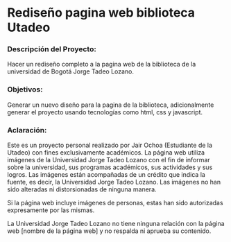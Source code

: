# Rediseño pagina web biblioteca Utadeo

### Descripción del Proyecto:

Hacer un rediseño completo a la pagina web de la biblioteca de la universidad de Bogotá Jorge Tadeo Lozano.

### Objetivos:

Generar un nuevo diseño para la pagina de la biblioteca, adicionalmente generar el proyecto usando tecnologías como html, css y javascript.

### Aclaración:

Este es un proyecto personal realizado por Jair Ochoa (Estudiante de la Utadeo) con fines exclusivamente académicos. La página web utiliza imágenes de la Universidad Jorge Tadeo Lozano con el fin de informar sobre la universidad, sus programas académicos, sus actividades y sus logros. Las imágenes están acompañadas de un crédito que indica la fuente, es decir, la Universidad Jorge Tadeo Lozano. Las imágenes no han sido alteradas ni distorsionadas de ninguna manera.

Si la página web incluye imágenes de personas, estas han sido autorizadas expresamente por las mismas.

La Universidad Jorge Tadeo Lozano no tiene ninguna relación con la página web [nombre de la página web] y no respalda ni aprueba su contenido.
